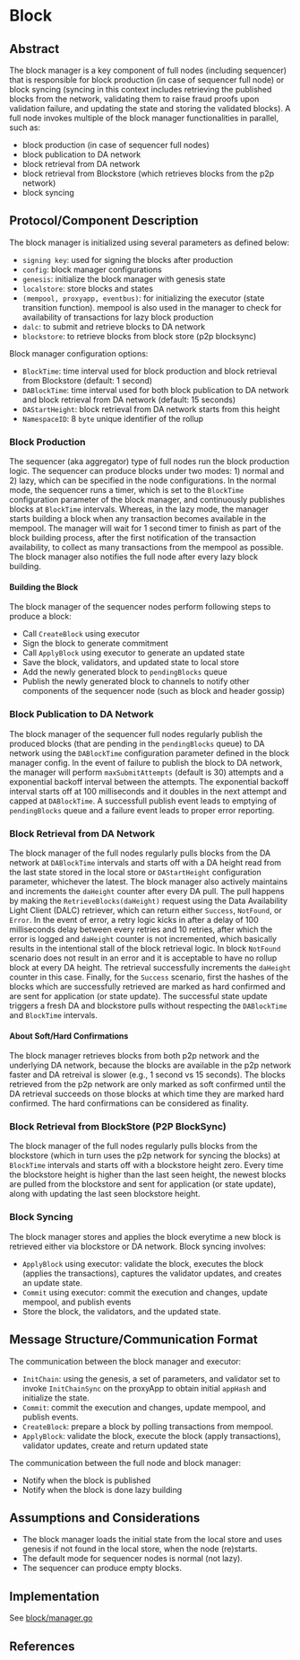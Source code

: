 # Block

## Abstract

The block manager is a key component of full nodes (including sequencer) that is responsible for block production (in case of sequencer full node) or block syncing (syncing in this context includes retrieving the published blocks from the network, validating them to raise fraud proofs upon validation failure, and updating the state and storing the validated blocks). A full node invokes multiple of the block manager functionalities in parallel, such as:

* block production (in case of sequencer full nodes)
* block publication to DA network
* block retrieval from DA network
* block retrieval from Blockstore (which retrieves blocks from the p2p network)
* block syncing

## Protocol/Component Description

The block manager is initialized using several parameters as defined below:

* `signing key`: used for signing the blocks after production
* `config`: block manager configurations
* `genesis`: initialize the block manager with genesis state
* `localstore`: store blocks and states
* `(mempool, proxyapp, eventbus)`: for initializing the executor (state transition function). mempool is also used in the manager to check for availability of transactions for lazy block production
* `dalc`: to submit and retrieve blocks to DA network  
* `blockstore`: to retrieve blocks from block store (p2p blocksync)

Block manager configuration options:

* `BlockTime`: time interval used for block production and block retrieval from Blockstore (default: 1 second)
* `DABlockTime`: time interval used for both block publication to DA network and block retrieval from DA network (default: 15 seconds)
* `DAStartHeight`: block retrieval from DA network starts from this height
* `NamespaceID`: 8 `byte` unique identifier of the rollup

### Block Production

The sequencer (aka aggregator) type of full nodes run the block production logic. The sequencer can produce blocks under two modes: 1) normal and 2) lazy, which can be specified in the node configurations. In the normal mode, the sequencer runs a timer, which is set to the `BlockTime` configuration parameter of the block manager, and continuously publishes blocks at `BlockTime` intervals. Whereas, in the lazy mode, the manager starts building a block when any transaction becomes available in the mempool. The manager will wait for 1 second timer to finish as part of the block building process, after the first notification of the transaction availability, to collect as many transactions from the mempool as possible. The block manager also notifies the full node after every lazy block building.

#### Building the Block

The block manager of the sequencer nodes perform following steps to produce a block:

* Call `CreateBlock` using executor
* Sign the block to generate commitment
* Call `ApplyBlock` using executor to generate an updated state
* Save the block, validators, and updated state to local store
* Add the newly generated block to `pendingBlocks` queue
* Publish the newly generated block to channels to notify other components of the sequencer node (such as block and header gossip)

### Block Publication to DA Network

The block manager of the sequencer full nodes regularly publish the produced blocks (that are pending in the `pendingBlocks` queue) to DA network using the `DABlockTime` configuration parameter defined in the block manager config. In the event of failure to publish the block to DA network, the manager will perform `maxSubmitAttempts` (default is 30) attempts and a exponential backoff interval between the attempts. The exponential backoff interval starts off at 100 milliseconds and it doubles in the next attempt and capped at `DABlockTime`. A successfull publish event leads to emptying of `pendingBlocks` queue and a failure event leads to proper error reporting.

### Block Retrieval from DA Network

The block manager of the full nodes regularly pulls blocks from the DA network at `DABlockTime` intervals and starts off with a DA height read from the last state stored in the local store or `DAStartHeight` configuration parameter, whichever the latest. The block manager also actively maintains and increments the `daHeight` counter after every DA pull. The pull happens by making the `RetrieveBlocks(daHeight)` request using the Data Availability Light Client (DALC) retriever, which can return either `Success`, `NotFound`, or `Error`. In the event of error, a retry logic kicks in after a delay of 100 milliseconds delay between every retries and 10 retries, after which the error is logged and `daHeight` counter is not incremented, which basically results in the intentional stall of the block retrieval logic. In block `NotFound` scenario does not result in an error and it is acceptable to have no rollup block at every DA height. The retrieval successfully increments the `daHeight` counter in this case. Finally, for the `Success` scenario, first the hashes of the blocks which are successfully retrieved are marked as hard confirmed and are sent for application (or state update). The successful state update triggers a fresh DA and blockstore pulls without respecting the `DABlockTime` and `BlockTime` intervals.

#### About Soft/Hard Confirmations

The block manager retrieves blocks from both p2p network and the underlying DA network, because the blocks are available in the p2p network faster and DA retreival is slower (e.g., 1 second vs 15 seconds). The blocks retrieved from the p2p network are only marked as soft confirmed until the DA retrieval succeeds on those blocks at which time they are marked hard confirmed. The hard confirmations can be considered as finality.

### Block Retrieval from BlockStore (P2P BlockSync)

The block manager of the full nodes regularly pulls blocks from the blockstore (which in turn uses the p2p network for syncing the blocks) at `BlockTime` intervals and starts off with a blockstore height zero. Every time the blockstore height is higher than the last seen height, the newest blocks are pulled from the blockstore and sent for application (or state update), along with updating the last seen blockstore height.

### Block Syncing

The block manager stores and applies the block everytime a new block is retrieved either via blockstore or DA network. Block syncing involves:

* `ApplyBlock` using executor: validate the block, executes the block (applies the transactions), captures the validator updates, and creates an update state.
* `Commit` using executor: commit the execution and changes, update mempool, and publish events
* Store the block, the validators, and the updated state.

## Message Structure/Communication Format

The communication between the block manager and executor:

* `InitChain`: using the genesis, a set of parameters, and validator set to invoke `InitChainSync` on the proxyApp to obtain initial `appHash` and initialize the state.
* `Commit`: commit the execution and changes, update mempool, and publish events.
* `CreateBlock`: prepare a block by polling transactions from mempool.
* `ApplyBlock`: validate the block, execute the block (apply transactions), validator updates, create and return updated state

The communication between the full node and block manager:

* Notify when the block is published
* Notify when the block is done lazy building

## Assumptions and Considerations

* The block manager loads the initial state from the local store and uses genesis if not found in the local store, when the node (re)starts.
* The default mode for sequencer nodes is normal (not lazy).
* The sequencer can produce empty blocks.

## Implementation

See [block/manager.go](https://github.com/rollkit/rollkit/blob/main/block/manager.go)

## References
